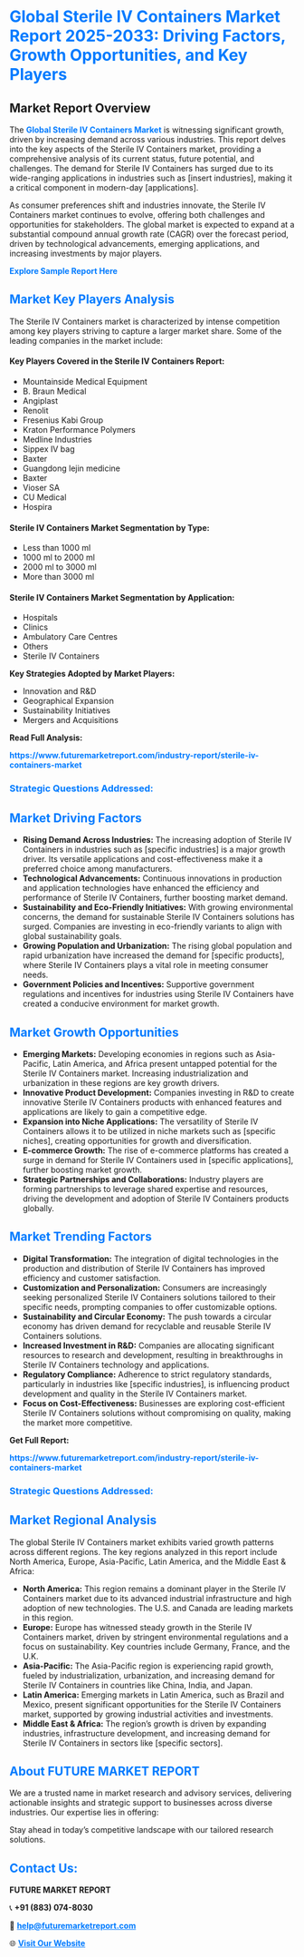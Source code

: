 <h1 style="color: #007BFF;">Global Sterile IV Containers Market Report 2025-2033: Driving Factors, Growth Opportunities, and Key Players</h1>

<section id="overview">
<h2>Market Report Overview</h2>
<p>The <a href="https://www.futuremarketreport.com/industry-report/sterile-iv-containers-market" style="color: #007BFF; text-decoration: none;"><strong>Global Sterile IV Containers Market</strong></a> is witnessing significant growth, driven by increasing demand across various industries. This report delves into the key aspects of the Sterile IV Containers market, providing a comprehensive analysis of its current status, future potential, and challenges. The demand for Sterile IV Containers has surged due to its wide-ranging applications in industries such as [insert industries], making it a critical component in modern-day [applications].</p>
<p>As consumer preferences shift and industries innovate, the Sterile IV Containers market continues to evolve, offering both challenges and opportunities for stakeholders. The global market is expected to expand at a substantial compound annual growth rate (CAGR) over the forecast period, driven by technological advancements, emerging applications, and increasing investments by major players.</p>
</section>

<section id="overview">
<p><a href="https://www.futuremarketreport.com/request-sample/reportId=124865" style="color: #007BFF; text-decoration: none;"><strong>Explore Sample Report Here</strong></a></p>
</section>

<section id="key-players">
<h2 style="color: #007BFF;">Market Key Players Analysis</h2>
<p>The Sterile IV Containers market is characterized by intense competition among key players striving to capture a larger market share. Some of the leading companies in the market include:</p>
<h4>Key Players Covered in the Sterile IV Containers Report:</h4>
<ul><li>Mountainside Medical Equipment</li><li>B. Braun Medical</li><li>Angiplast</li><li>Renolit</li><li>Fresenius Kabi Group</li><li>Kraton Performance Polymers</li><li>Medline Industries</li><li>Sippex IV bag</li><li>Baxter</li><li>Guangdong lejin medicine</li><li>Baxter</li><li>Vioser SA</li><li>CU Medical</li><li>Hospira</li></ul>
<h4>Sterile IV Containers Market Segmentation by Type:</h4>
<ul><li>Less than 1000 ml</li><li>1000 ml to 2000 ml</li><li>2000 ml to 3000 ml</li><li>More than 3000 ml</li></ul>

<h4>Sterile IV Containers Market Segmentation by Application:</h4>
<ul><li>Hospitals</li><li>Clinics</li><li>Ambulatory Care Centres</li><li>Others</li><li>Sterile IV Containers</li></ul>
<p><strong>Key Strategies Adopted by Market Players:</strong></p>
<ul>
<li>Innovation and R&D</li>
<li>Geographical Expansion</li>
<li>Sustainability Initiatives</li>
<li>Mergers and Acquisitions</li>
</ul>
</section>

<section>
<p><strong>Read Full Analysis: </strong></p><a href="https://www.futuremarketreport.com/industry-report/sterile-iv-containers-market" style="color: #007BFF; text-decoration: none;"><strong>https://www.futuremarketreport.com/industry-report/sterile-iv-containers-market</strong></a>
<h3 style="color: #007BFF;">Strategic Questions Addressed:</h3>
</section>

<section id="driving-factors">
<h2 style="color: #007BFF;">Market Driving Factors</h2>
<ul>
<li><strong>Rising Demand Across Industries:</strong> The increasing adoption of Sterile IV Containers in industries such as [specific industries] is a major growth driver. Its versatile applications and cost-effectiveness make it a preferred choice among manufacturers.</li>
<li><strong>Technological Advancements:</strong> Continuous innovations in production and application technologies have enhanced the efficiency and performance of Sterile IV Containers, further boosting market demand.</li>
<li><strong>Sustainability and Eco-Friendly Initiatives:</strong> With growing environmental concerns, the demand for sustainable Sterile IV Containers solutions has surged. Companies are investing in eco-friendly variants to align with global sustainability goals.</li>
<li><strong>Growing Population and Urbanization:</strong> The rising global population and rapid urbanization have increased the demand for [specific products], where Sterile IV Containers plays a vital role in meeting consumer needs.</li>
<li><strong>Government Policies and Incentives:</strong> Supportive government regulations and incentives for industries using Sterile IV Containers have created a conducive environment for market growth.</li>
</ul>
</section>

<section id="growth-opportunities">
<h2 style="color: #007BFF;">Market Growth Opportunities</h2>
<ul>
<li><strong>Emerging Markets:</strong> Developing economies in regions such as Asia-Pacific, Latin America, and Africa present untapped potential for the Sterile IV Containers market. Increasing industrialization and urbanization in these regions are key growth drivers.</li>
<li><strong>Innovative Product Development:</strong> Companies investing in R&D to create innovative Sterile IV Containers products with enhanced features and applications are likely to gain a competitive edge.</li>
<li><strong>Expansion into Niche Applications:</strong> The versatility of Sterile IV Containers allows it to be utilized in niche markets such as [specific niches], creating opportunities for growth and diversification.</li>
<li><strong>E-commerce Growth:</strong> The rise of e-commerce platforms has created a surge in demand for Sterile IV Containers used in [specific applications], further boosting market growth.</li>
<li><strong>Strategic Partnerships and Collaborations:</strong> Industry players are forming partnerships to leverage shared expertise and resources, driving the development and adoption of Sterile IV Containers products globally.</li>
</ul>
</section>

<section id="trending-factors">
<h2 style="color: #007BFF;">Market Trending Factors</h2>
<ul>
<li><strong>Digital Transformation:</strong> The integration of digital technologies in the production and distribution of Sterile IV Containers has improved efficiency and customer satisfaction.</li>
<li><strong>Customization and Personalization:</strong> Consumers are increasingly seeking personalized Sterile IV Containers solutions tailored to their specific needs, prompting companies to offer customizable options.</li>
<li><strong>Sustainability and Circular Economy:</strong> The push towards a circular economy has driven demand for recyclable and reusable Sterile IV Containers solutions.</li>
<li><strong>Increased Investment in R&D:</strong> Companies are allocating significant resources to research and development, resulting in breakthroughs in Sterile IV Containers technology and applications.</li>
<li><strong>Regulatory Compliance:</strong> Adherence to strict regulatory standards, particularly in industries like [specific industries], is influencing product development and quality in the Sterile IV Containers market.</li>
<li><strong>Focus on Cost-Effectiveness:</strong> Businesses are exploring cost-efficient Sterile IV Containers solutions without compromising on quality, making the market more competitive.</li>
</ul>
</section>

<section>
<p><strong>Get Full Report: </strong></p><a href="https://www.futuremarketreport.com/industry-report/sterile-iv-containers-market" style="color: #007BFF; text-decoration: none;"><strong>https://www.futuremarketreport.com/industry-report/sterile-iv-containers-market</strong></a>
<h3 style="color: #007BFF;">Strategic Questions Addressed:</h3>
</section>


<section id="regional-analysis">
<h2 style="color: #007BFF;">Market Regional Analysis</h2>
<p>The global Sterile IV Containers market exhibits varied growth patterns across different regions. The key regions analyzed in this report include North America, Europe, Asia-Pacific, Latin America, and the Middle East & Africa:</p>
<ul>
<li><strong>North America:</strong> This region remains a dominant player in the Sterile IV Containers market due to its advanced industrial infrastructure and high adoption of new technologies. The U.S. and Canada are leading markets in this region.</li>
<li><strong>Europe:</strong> Europe has witnessed steady growth in the Sterile IV Containers market, driven by stringent environmental regulations and a focus on sustainability. Key countries include Germany, France, and the U.K.</li>
<li><strong>Asia-Pacific:</strong> The Asia-Pacific region is experiencing rapid growth, fueled by industrialization, urbanization, and increasing demand for Sterile IV Containers in countries like China, India, and Japan.</li>
<li><strong>Latin America:</strong> Emerging markets in Latin America, such as Brazil and Mexico, present significant opportunities for the Sterile IV Containers market, supported by growing industrial activities and investments.</li>
<li><strong>Middle East & Africa:</strong> The region’s growth is driven by expanding industries, infrastructure development, and increasing demand for Sterile IV Containers in sectors like [specific sectors].</li>
</ul>
</section>

<footer>
<h2 style="color: #007BFF;">About FUTURE MARKET REPORT</h2>
<p>We are a trusted name in market research and advisory services, delivering actionable insights and strategic support to businesses across diverse industries. Our expertise lies in offering:</p>

<p>Stay ahead in today’s competitive landscape with our tailored research solutions.</p>

<h2 style="color: #007BFF;">Contact Us:</h2>
<p><strong>FUTURE MARKET REPORT</strong></p>
<p>📞 <strong>+91 (883) 074-8030</strong></p>
<p>📧 <strong><a href="mailto:help@futuremarketreport.com" style="color: #007BFF;">help@futuremarketreport.com</a></strong></p>
<p>🌐 <strong><a href="https://www.futuremarketreport.com/" style="color: #007BFF;">Visit Our Website</a></strong></p>
</footer>